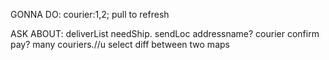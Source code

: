 GONNA DO:
courier:1,2;
pull to refresh

ASK ABOUT:
deliverList needShip.
sendLoc addressname?
courier confirm pay?
many couriers.//u select
diff between two maps